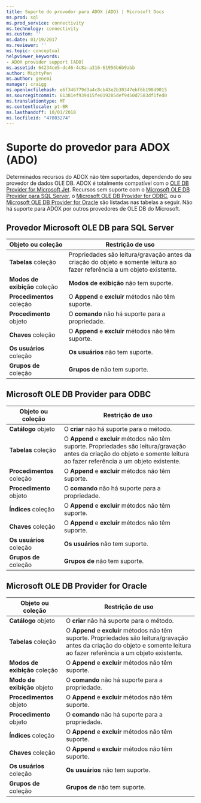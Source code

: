 ```yaml
---
title: Suporte do provedor para ADOX (ADO) | Microsoft Docs
ms.prod: sql
ms.prod_service: connectivity
ms.technology: connectivity
ms.custom: ''
ms.date: 01/19/2017
ms.reviewer: ''
ms.topic: conceptual
helpviewer_keywords:
- ADOX provider support [ADO]
ms.assetid: 64234ce5-dc46-4c8a-a316-61956b6b9abb
author: MightyPen
ms.author: genemi
manager: craigg
ms.openlocfilehash: e6f346779d3a4c8cb43e2b30347ebf6b198d9015
ms.sourcegitcommit: 61381ef939415fe019285def9450d7583df1fed0
ms.translationtype: MT
ms.contentlocale: pt-BR
ms.lasthandoff: 10/01/2018
ms.locfileid: "47803274"
---
```

# <a name="provider-support-for-adox-ado"></a>Suporte do provedor para ADOX (ADO)
Determinados recursos do ADOX não têm suportados, dependendo do seu provedor de dados OLE DB. ADOX é totalmente compatível com o [OLE DB Provider for Microsoft Jet](../../../ado/guide/appendixes/microsoft-ole-db-provider-for-microsoft-jet.md). Recursos sem suporte com o [Microsoft OLE DB Provider para SQL Server](../../../ado/guide/appendixes/microsoft-ole-db-provider-for-sql-server.md), o [Microsoft OLE DB Provider for ODBC](../../../ado/guide/appendixes/microsoft-ole-db-provider-for-odbc.md), ou o [Microsoft OLE DB Provider for Oracle](../../../ado/guide/appendixes/microsoft-ole-db-provider-for-oracle.md) são listadas nas tabelas a seguir. Não há suporte para ADOX por outros provedores de OLE DB do Microsoft.  
  
## <a name="microsoft-ole-db-provider-for-sql-server"></a>Provedor Microsoft OLE DB para SQL Server  
  
|Objeto ou coleção|Restrição de uso|  
|--------------------------|-----------------------|  
|**Tabelas** coleção|Propriedades são leitura/gravação antes da criação do objeto e somente leitura ao fazer referência a um objeto existente.|  
|**Modos de exibição** coleção|**Modos de exibição** não tem suporte.|  
|**Procedimentos** coleção|O **Append** e **excluir** métodos não têm suporte.|  
|**Procedimento** objeto|O **comando** não há suporte para a propriedade.|  
|**Chaves** coleção|O **Append** e **excluir** métodos não têm suporte.|  
|**Os usuários** coleção|**Os usuários** não tem suporte.|  
|**Grupos de** coleção|**Grupos de** não tem suporte.|  
  
## <a name="microsoft-ole-db-provider-for-odbc"></a>Microsoft OLE DB Provider para ODBC  
  
|Objeto ou coleção|Restrição de uso|  
|--------------------------|-----------------------|  
|**Catálogo** objeto|O **criar** não há suporte para o método.|  
|**Tabelas** coleção|O **Append** e **excluir** métodos não têm suporte. Propriedades são leitura/gravação antes da criação do objeto e somente leitura ao fazer referência a um objeto existente.|  
|**Procedimentos** coleção|O **Append** e **excluir** métodos não têm suporte.|  
|**Procedimento** objeto|O **comando** não há suporte para a propriedade.|  
|**Índices** coleção|O **Append** e **excluir** métodos não têm suporte.|  
|**Chaves** coleção|O **Append** e **excluir** métodos não têm suporte.|  
|**Os usuários** coleção|**Os usuários** não tem suporte.|  
|**Grupos de** coleção|**Grupos de** não tem suporte.|  
  
## <a name="microsoft-ole-db-provider-for-oracle"></a>Microsoft OLE DB Provider for Oracle  
  
|Objeto ou coleção|Restrição de uso|  
|--------------------------|-----------------------|  
|**Catálogo** objeto|O **criar** não há suporte para o método.|  
|**Tabelas** coleção|O **Append** e **excluir** métodos não têm suporte. Propriedades são leitura/gravação antes da criação do objeto e somente leitura ao fazer referência a um objeto existente.|  
|**Modos de exibição** coleção|O **Append** e **excluir** métodos não têm suporte.|  
|**Modo de exibição** objeto|O **comando** não há suporte para a propriedade.|  
|**Procedimentos** objeto|O **Append** e **excluir** métodos não têm suporte.|  
|**Procedimento** objeto|O **comando** não há suporte para a propriedade.|  
|**Índices** coleção|O **Append** e **excluir** métodos não têm suporte.|  
|**Chaves** coleção|O **Append** e **excluir** métodos não têm suporte.|  
|**Os usuários** coleção|**Os usuários** não tem suporte.|  
|**Grupos de** coleção|**Grupos de** não tem suporte.|
